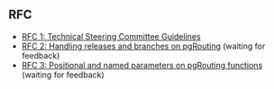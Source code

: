 ## RFC

* [RFC 1: Technical Steering Committee Guidelines](https://github.com/pgRouting/admin/blob/master/RFC/RFC1.md)
* [RFC 2: Handling releases and branches on pgRouting](https://github.com/pgRouting/admin/blob/master/RFC/RFC2.md) (waiting for feedback)
* [RFC 3: Positional and named parameters on pgRouting functions](https://github.com/pgRouting/admin/blob/master/RFC/RFC3.md) (waiting for feedback)
